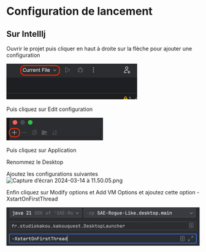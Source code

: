 # Configuration de lancement

## Sur IntellIj
Ouvrir le projet puis cliquer en haut à droite sur la flèche pour ajouter une configuration


![img.png](img.png)

Puis cliquez sur Edit configuration

![img_1.png](img_1.png)

Puis cliquez sur Application

Renommez le Desktop

Ajoutez les configurations suivantes
![Capture d’écran 2024-03-14 à 11.50.05.png](..%2F..%2F..%2F..%2F..%2FCapture%20d%E2%80%99%C3%A9cran%202024-03-14%20%C3%A0%2011.50.05.png)

Enfin cliquez sur Modify options et Add VM Options et ajoutez cette option -XstartOnFirstThread

![img_2.png](img_2.png)